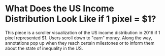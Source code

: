 # What Does the US Income Distribution Look Like if 1 pixel = $1?

This piece is a scroller visualization of the US income distribution in 2016 if 1 pixel represented $1. Users scroll down to "earn" money.  Along the way, annotations pop up when they reach certain milestones or to inform them about the state of inequality in the US.  

